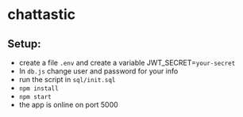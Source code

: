 # chattastic

## Setup:
- create a file `.env` and create a variable JWT_SECRET=`your-secret`
- In `db.js` change user and password for your info
- run the script in `sql/init.sql`
- `npm install`
- `npm start`
- the app is online on port 5000
